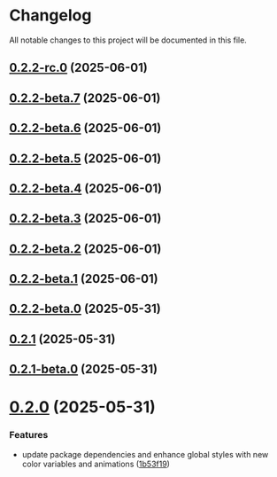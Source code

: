 # Changelog

All notable changes to this project will be documented in this file.

## [0.2.2-rc.0](https://github.com/MinhOmega/test/compare/v0.2.2-beta.7...v0.2.2-rc.0) (2025-06-01)

## [0.2.2-beta.7](https://github.com/MinhOmega/test/compare/v0.2.2-beta.6...v0.2.2-beta.7) (2025-06-01)

## [0.2.2-beta.6](https://github.com/MinhOmega/test/compare/v0.2.2-beta.5...v0.2.2-beta.6) (2025-06-01)

## [0.2.2-beta.5](https://github.com/MinhOmega/test/compare/v0.2.2-beta.4...v0.2.2-beta.5) (2025-06-01)

## [0.2.2-beta.4](https://github.com/MinhOmega/test/compare/v0.2.2-beta.3...v0.2.2-beta.4) (2025-06-01)

## [0.2.2-beta.3](https://github.com/MinhOmega/test/compare/v0.2.2-beta.2...v0.2.2-beta.3) (2025-06-01)

## [0.2.2-beta.2](https://github.com/MinhOmega/test/compare/v0.2.2-beta.1...v0.2.2-beta.2) (2025-06-01)

## [0.2.2-beta.1](https://github.com/MinhOmega/test/compare/v0.2.2-beta.0...v0.2.2-beta.1) (2025-06-01)

## [0.2.2-beta.0](https://github.com/MinhOmega/test/compare/v0.2.1...v0.2.2-beta.0) (2025-05-31)

## [0.2.1](https://github.com/MinhOmega/test/compare/v0.2.1-beta.0...v0.2.1) (2025-05-31)



## [0.2.1-beta.0](https://github.com/MinhOmega/test/compare/v0.2.0...v0.2.1-beta.0) (2025-05-31)



# [0.2.0](https://github.com/MinhOmega/test/compare/1b53f193b5cf78a6381500ffcc3d44ea1e8ce2d7...v0.2.0) (2025-05-31)


### Features

* update package dependencies and enhance global styles with new color variables and animations ([1b53f19](https://github.com/MinhOmega/test/commit/1b53f193b5cf78a6381500ffcc3d44ea1e8ce2d7))

